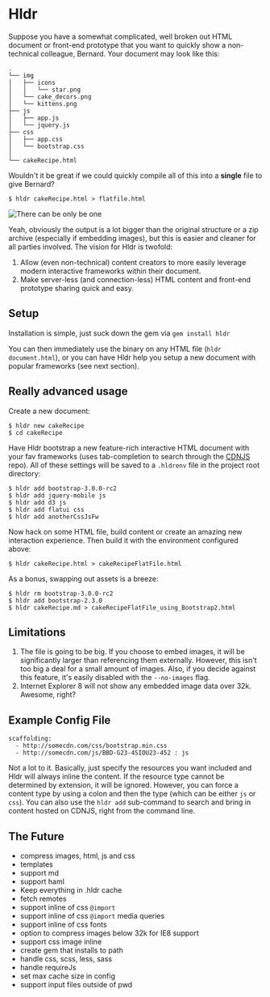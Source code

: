 # Hldr
Suppose you have a somewhat complicated, well broken out HTML document or front-end prototype that you want to quickly show a non-technical colleague, Bernard. Your document may look like this:

    .
    └── img
    │   ├── icons
    │   │   └── star.png
    │   └── cake_decors.png
    │   └── kittens.png
    ├── js
    │   ├── app.js
    │   └── jquery.js
    ├── css
    │   ├── app.css
    │   └── bootstrap.css
    │
    └── cakeRecipe.html

Wouldn't it be great if we could quickly compile all of this into a **single** file to give Bernard?

    $ hldr cakeRecipe.html > flatfile.html

![There can be only be one](http://i.imgflip.com/4cgiz.jpg)

Yeah, obviously the output is a lot bigger than the original structure or a zip archive (especially if embedding images), but this is easier and cleaner for all parties involved. The vision for Hldr is twofold:

1. Allow (even non-technical) content creators to more easily leverage modern interactive frameworks within their document.
1. Make server-less (and connection-less) HTML content and front-end prototype sharing quick and easy.

## Setup

Installation is simple, just suck down the gem via `gem install hldr`

You can then immediately use the binary on any HTML file (`hldr document.html`), or you can have Hldr help you setup a new document with popular frameworks (see next section).

## Really advanced usage

Create a new document:

    $ hldr new cakeRecipe
    $ cd cakeRecipe

Have Hldr bootstrap a new feature-rich interactive HTML document with your fav frameworks (uses tab-completion to search through the [CDNJS](http://cdnjs.com/) repo). All of these settings will be saved to a `.hldrenv` file in the project root directory:

    $ hldr add bootstrap-3.0.0-rc2 
    $ hldr add jquery-mobile js
    $ hldr add d3 js
    $ hldr add flatui css
    $ hldr add anotherCssJsFw

Now hack on some HTML file, build content or create an amazing new interaction experience. Then build it with the environment configured above:

    $ hldr cakeRecipe.html > cakeRecipeFlatFile.html

As a bonus, swapping out assets is a breeze: 

    $ hldr rm bootstrap-3.0.0-rc2
    $ hldr add bootstrap-2.3.0
    $ hldr cakeRecipe.md > cakeRecipeFlatFile_using_Bootstrap2.html


## Limitations

1. The file is going to be big. If you choose to embed images, it will be significantly larger than referencing them externally. However, this isn't too big a deal for a small amount of images. Also, if you decide against this feature, it's easily disabled with the `--no-images` flag.
1. Internet Explorer 8 will not show any embedded image data over 32k. Awesome, right? 

## Example Config File

    scaffolding:
      - http://somecdn.com/css/bootstrap.min.css
      - http://somecdn.com/js/BBD-G23-4SIOU23-452 : js

Not a lot to it. Basically, just specify the resources you want included and Hldr will always inline the content. If the resource type cannot be determined by extension, it will be ignored. However, you can force a content type by using a colon and then the type (which can be either `js` or `css`). You can also use the `hldr add` sub-command to search and bring in content hosted on CDNJS, right from the command line.

## The Future
* compress images, html, js and css 
* templates
* support md
* support haml
* Keep everything in .hldr cache
* fetch remotes
* support inline of css `@import`
* support inline of css `@import` media queries
* support inline of css fonts 
* option to compress images below 32k for IE8 support
* support css image inline
* create gem that installs to path
* handle css, scss, less, sass
* handle requireJs
* set max cache size in config
* support input files outside of pwd

